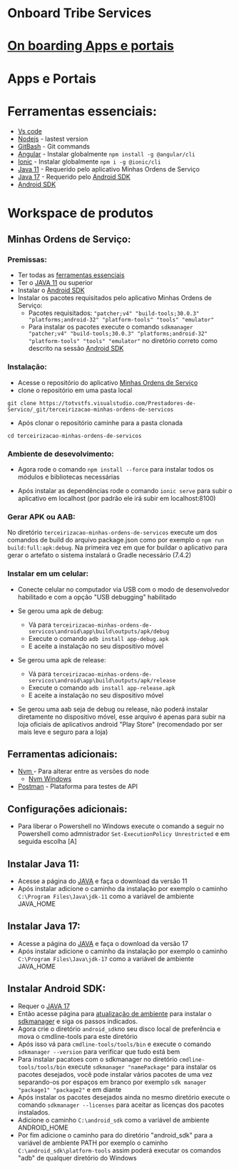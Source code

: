 # Onboard Tribe Services

# [On boarding Apps e portais](./apps-e-portais.md)

# Apps e Portais

# Ferramentas essenciais:

 - [Vs code](https://code.visualstudio.com/download)
 - [Nodejs](https://nodejs.org/en) - lastest version
 - [GitBash](https://git-scm.com/downloads) - Git commands
 - [Angular](https://angular.io/cli) - Instalar globalmente
 `npm install -g @angular/cli` 
 - [Ionic](https://ionicframework.com/) - Instalar globalmente 
 `npm i -g @ionic/cli`
 - [Java 11](#instalar-java-11) - Requerido pelo aplicativo Minhas Ordens de Serviço
 - [Java 17](#instalar-java-17) - Requerido pelo [Android SDK](#instalar-android-sdk)
 - [Android SDK](#instalar-android-sdk)

# Workspace de produtos
## Minhas Ordens de Serviço:

### Premissas:
 - Ter todas as [ferramentas essenciais](#ferramentas-essenciais)
 - Ter o [JAVA 11](#instalar-java-11) ou superior
 - Instalar o [Android SDK](#instalar-android-sdk)
 - Instalar os pacotes requisitados pelo aplicativo Minhas Ordens de Serviço:
    - Pacotes requisitados: `"patcher;v4" "build-tools;30.0.3" "platforms;android-32" "platform-tools" "tools" "emulator"`
    - Para instalar os pacotes execute o comando `sdkmanager "patcher;v4" "build-tools;30.0.3" "platforms;android-32" "platform-tools" "tools" "emulator"` no diretório correto como descrito na sessão [Android SDK](#instalar-android-sdk)
 
### Instalação:

- Acesse o repositório do aplicativo [Minhas Ordens de Serviço](https://totvstfs.visualstudio.com/Prestadores-de-Servico/_git/terceirizacao-minhas-ordens-de-servicos)
- clone o repositório em uma pasta local
```
git clone https://totvstfs.visualstudio.com/Prestadores-de-Servico/_git/terceirizacao-minhas-ordens-de-servicos 
```
 - Após clonar o repositório caminhe para a pasta clonada
 ```
 cd terceirizacao-minhas-ordens-de-servicos
 ```
### Ambiente de desevolvimento:

 - Agora rode o comando `npm install --force` para instalar todos os módulos e bibliotecas necessárias
 
 - Após instalar as dependências rode o comando `ionic serve` para subir o aplicativo em localhost (por padrão ele irá subir em localhost:8100)

### Gerar APK ou AAB:
No diretório `terceirizacao-minhas-ordens-de-servicos` execute um dos comandos de build do arquivo package.json como por exemplo o `npm run build:full:apk:debug`. Na primeira vez em que for buildar o aplicativo para gerar o artefato o sistema instalará o Gradle necessário (7.4.2)

### Instalar em um celular:
 - Conecte celular no computador via USB com o modo de desenvolvedor habilitado e com a opção "USB debugging" habilitado
 
 - Se gerou uma apk de debug:
    - Vá para `terceirizacao-minhas-ordens-de-servicos\android\app\build\outputs/apk/debug`
    - Execute o comando `adb install app-debug.apk`
    - E aceite a instalação no seu dispositivo móvel
    
  - Se gerou uma apk de release: 
    - Vá para `terceirizacao-minhas-ordens-de-servicos\android\app\build\outputs/apk/release`
    - Execute o comando `adb install app-release.apk`
    - E aceite a instalação no seu dispositivo móvel
    
   - Se gerou uma aab seja de debug ou release, não poderá instalar diretamente no dispositivo móvel, esse arquivo é apenas para subir na loja oficiais de aplicativos android "Play Store" (recomendado por ser mais leve e seguro para a loja)
   
## Ferramentas adicionais:
 - [Nvm ](https://github.com/nvm-sh/nvm#installation-and-update) - Para alterar entre as versões do node
    - [Nvm Windows](https://github.com/coreybutler/nvm-windows/releases)
 - [Postman](https://www.postman.com/downloads/) - Plataforma para testes de API
 
## Configurações adicionais:
 - Para liberar o Powershell no Windows execute o comando a seguir no Powershell como admnistrador `Set-ExecutionPolicy Unrestricted` e em seguida escolha [A]

## Instalar Java 11:
 - Acesse a página do [JAVA](https://www.oracle.com/java/technologies/javase/jdk11-archive-downloads.html) e faça o download da versão 11
 - Após instalar adicione o caminho da instalação por exemplo o caminho `C:\Program Files\Java\jdk-11` como a variável de ambiente JAVA_HOME

## Instalar Java 17:
 - Acesse a página do [JAVA](https://www.oracle.com/java/technologies/javase/jdk17-archive-downloads.html) e faça o download da versão 17
 - Após instalar adicione o caminho da instalação por exemplo o caminho `C:\Program Files\Java\jdk-17` como a variável de ambiente JAVA_HOME


## Instalar Android SDK:
 - Requer o [JAVA 17](#instalar-java-17)
 - Então acesse página para [atualização de ambiente](https://developer.android.com/studio/intro/update?hl=pt-br#sdk-manager) para instalar o [sdkmanager](https://developer.android.com/studio/command-line/sdkmanager?hl=pt-br#install) e siga os passos indicados.
 - Agora crie o diretório `android_sdk`no seu disco local de preferência e mova o cmdline-tools para este diretório
 - Após isso vá para `cmdline-tools/tools/bin` e execute o comando `sdkmanager --version` para verificar que tudo está bem
 - Para instalar pacatoes com o sdkmanager no diretório `cmdline-tools/tools/bin` execute `sdkmanager "namePackage"` para instalar os pacotes desejados, você pode instalar vários pacotes de uma vez separando-os por espaços em branco por exemplo `sdk manager "package1" "package2"` e em diante
 - Após instalar os pacotes desejados ainda no mesmo diretório execute o comando `sdkmanager --licenses` para aceitar as licenças dos pacotes instalados.
 - Adicione o caminho `C:\android_sdk` como a variável de ambiente ANDROID_HOME
 - Por fim adicione o caminho para do diretório "android_sdk" para a variável de ambiente PATH por exemplo o caminho `C:\android_sdk\platform-tools` assim poderá executar os comandos "adb" de qualquer diretório do Windows
 
